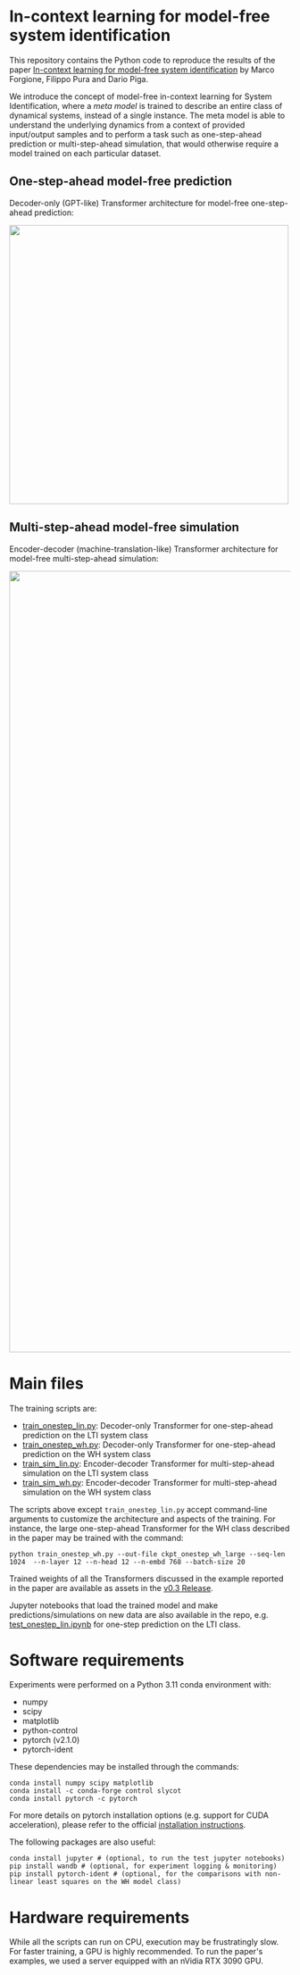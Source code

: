 # In-context learning for model-free system identification

This repository contains the Python code to reproduce the results of the paper [In-context learning for model-free system identification](http://arxiv.org/abs/2308.13380)
by Marco Forgione, Filippo Pura and Dario Piga.


We introduce the concept of model-free in-context learning for System Identification, where a *meta model* is trained to describe an entire class of dynamical systems,
instead of a single instance. The meta model is able to understand the underlying dynamics from a context of provided input/output samples and to 
perform a task such as one-step-ahead prediction or multi-step-ahead simulation, that would otherwise require a model trained on each particular dataset.


## One-step-ahead model-free prediction

Decoder-only (GPT-like) Transformer architecture for model-free one-step-ahead prediction: 

<!-- ![GPT-like model-free prediction](fig/decoder_architecture.png "Generalized one-step-ahead predictor") -->
<img src="doc/paper/fig/architecture/decoder_architecture.png"  width="500">

## Multi-step-ahead model-free simulation

Encoder-decoder (machine-translation-like) Transformer architecture for model-free multi-step-ahead simulation:

<!-- ![machine-translation-like model-free simulation](fig/encoder_decoder_architecture.png "Generalized multi-step-ahead simulation") -->
<img src="doc/paper/fig/architecture/encoder_decoder_architecture.png"  width="1400">

# Main files

The training scripts are:

* [train_onestep_lin.py](train_onestep_lin.py): Decoder-only Transformer for one-step-ahead prediction on the LTI system class 
* [train_onestep_wh.py](train_onestep_wh.py): Decoder-only Transformer for one-step-ahead prediction on the WH system class 
* [train_sim_lin.py](train_sim_lin.py): Encoder-decoder Transformer for multi-step-ahead simulation on the LTI system class 
* [train_sim_wh.py](train_sim_wh.py): Encoder-decoder Transformer for multi-step-ahead simulation on the WH system class 

The scripts above except ``train_onestep_lin.py`` accept command-line arguments to customize the architecture and aspects of the training. 
For instance, the large one-step-ahead Transformer for the WH class described in the paper may be trained with the command:

```
python train_onestep_wh.py --out-file ckpt_onestep_wh_large --seq-len 1024  --n-layer 12 --n-head 12 --n-embd 768 --batch-size 20
```

Trained weights of all the Transformers discussed in the example reported in the paper are available as assets in the [v0.3 Release](https://github.com/forgi86/sysid-transformers/releases/tag/v0.3).

Jupyter notebooks that load the trained model and make predictions/simulations on new data are also available in the repo, e.g. [test_onestep_lin.ipynb](test_onestep_lin.ipynb) for one-step prediction on the LTI class.

# Software requirements
Experiments were performed on a Python 3.11 conda environment with:

 * numpy
 * scipy
 * matplotlib
 * python-control
 * pytorch (v2.1.0)
 * pytorch-ident
 
These dependencies may be installed through the commands:

```
conda install numpy scipy matplotlib
conda install -c conda-forge control slycot
conda install pytorch -c pytorch
```

For more details on pytorch installation options (e.g. support for CUDA acceleration), please refer to the official [installation instructions](https://pytorch.org/get-started/locally/).

The following packages are also useful:

```
conda install jupyter # (optional, to run the test jupyter notebooks)
pip install wandb # (optional, for experiment logging & monitoring)
pip install pytorch-ident # (optional, for the comparisons with non-linear least squares on the WH model class)
```

# Hardware requirements
While all the scripts can run on CPU, execution may be frustratingly slow. For faster training, a GPU is highly recommended.
To run the paper's examples, we used a server equipped with an nVidia RTX 3090 GPU.

<!--

# Citing

If you find this project useful, we encourage you to:

* Star this repository :star: 



* Cite the [paper](https://arxiv.org/abs/2206.12928) 
```
@article{forgione2023a,
  title=In-context learning for model-free system identification},
  author={Forgione, M. and Pura, F. and Piga, D.},
  journal={arXiv preprint arXiv:2308.13380},
  year={2022}
} 
```
-->
